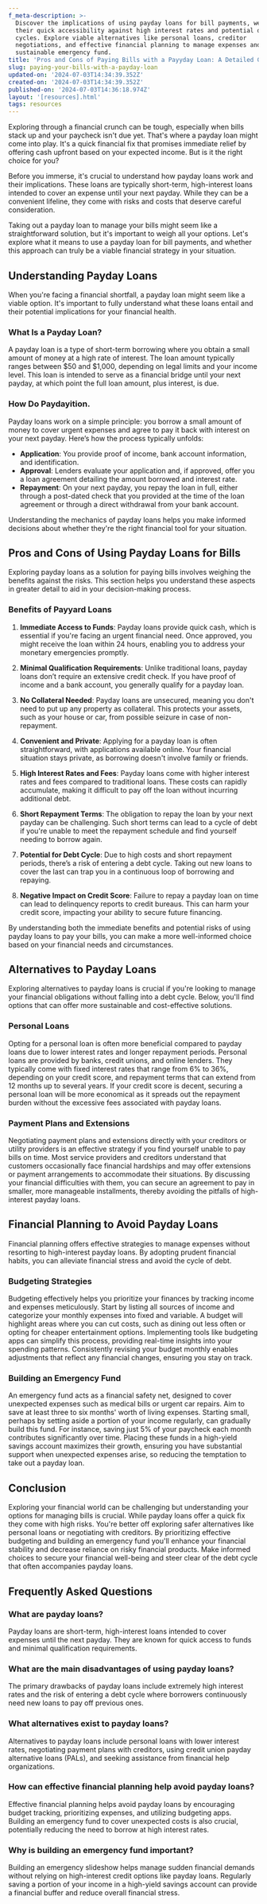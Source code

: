 ```yaml
---
f_meta-description: >-
  Discover the implications of using payday loans for bill payments, weighing
  their quick accessibility against high interest rates and potential debt
  cycles. Explore viable alternatives like personal loans, creditor
  negotiations, and effective financial planning to manage expenses and build a
  sustainable emergency fund.
title: 'Pros and Cons of Paying Bills with a Payyday Loan: A Detailed Guide'
slug: paying-your-bills-with-a-payday-loan
updated-on: '2024-07-03T14:34:39.352Z'
created-on: '2024-07-03T14:34:39.352Z'
published-on: '2024-07-03T14:36:18.974Z'
layout: '[resources].html'
tags: resources
---
```


Exploring through a financial crunch can be tough, especially when bills stack up and your paycheck isn't due yet. That's where a payday loan might come into play. It's a quick financial fix that promises immediate relief by offering cash upfront based on your expected income. But is it the right choice for you?

Before you immerse, it's crucial to understand how payday loans work and their implications. These loans are typically short-term, high-interest loans intended to cover an expense until your next payday. While they can be a convenient lifeline, they come with risks and costs that deserve careful consideration.

Taking out a payday loan to manage your bills might seem like a straightforward solution, but it's important to weigh all your options. Let's explore what it means to use a payday loan for bill payments, and whether this approach can truly be a viable financial strategy in your situation.

Understanding Payday Loans
--------------------------

When you're facing a financial shortfall, a payday loan might seem like a viable option. It's important to fully understand what these loans entail and their potential implications for your financial health.

### What Is a Payday Loan?

A payday loan is a type of short-term borrowing where you obtain a small amount of money at a high rate of interest. The loan amount typically ranges between $50 and $1,000, depending on legal limits and your income level. This loan is intended to serve as a financial bridge until your next payday, at which point the full loan amount, plus interest, is due.

### How Do Paydayition.

Payday loans work on a simple principle: you borrow a small amount of money to cover urgent expenses and agree to pay it back with interest on your next payday. Here’s how the process typically unfolds:

*   **Application**: You provide proof of income, bank account information, and identification.
*   **Approval**: Lenders evaluate your application and, if approved, offer you a loan agreement detailing the amount borrowed and interest rate.
*   **Repayment**: On your next payday, you repay the loan in full, either through a post-dated check that you provided at the time of the loan agreement or through a direct withdrawal from your bank account.

Understanding the mechanics of payday loans helps you make informed decisions about whether they're the right financial tool for your situation.

Pros and Cons of Using Payday Loans for Bills
---------------------------------------------

Exploring payday loans as a solution for paying bills involves weighing the benefits against the risks. This section helps you understand these aspects in greater detail to aid in your decision-making process.

### Benefits of Payyard Loans

1.  **Immediate Access to Funds**: Payday loans provide quick cash, which is essential if you're facing an urgent financial need. Once approved, you might receive the loan within 24 hours, enabling you to address your monetary emergencies promptly.
2.  **Minimal Qualification Requirements**: Unlike traditional loans, payday loans don’t require an extensive credit check. If you have proof of income and a bank account, you generally qualify for a payday loan.
3.  **No Collateral Needed**: Payday loans are unsecured, meaning you don't need to put up any property as collateral. This protects your assets, such as your house or car, from possible seizure in case of non-repayment.
4.  **Convenient and Private**: Applying for a payday loan is often straightforward, with applications available online. Your financial situation stays private, as borrowing doesn't involve family or friends.

1.  **High Interest Rates and Fees**: Payday loans come with higher interest rates and fees compared to traditional loans. These costs can rapidly accumulate, making it difficult to pay off the loan without incurring additional debt.
2.  **Short Repayment Terms**: The obligation to repay the loan by your next payday can be challenging. Such short terms can lead to a cycle of debt if you're unable to meet the repayment schedule and find yourself needing to borrow again.
3.  **Potential for Debt Cycle**: Due to high costs and short repayment periods, there’s a risk of entering a debt cycle. Taking out new loans to cover the last can trap you in a continuous loop of borrowing and repaying.
4.  **Negative Impact on Credit Score**: Failure to repay a payday loan on time can lead to delinquency reports to credit bureaus. This can harm your credit score, impacting your ability to secure future financing.

By understanding both the immediate benefits and potential risks of using payday loans to pay your bills, you can make a more well-informed choice based on your financial needs and circumstances.

Alternatives to Payday Loans
----------------------------

Exploring alternatives to payday loans is crucial if you're looking to manage your financial obligations without falling into a debt cycle. Below, you'll find options that can offer more sustainable and cost-effective solutions.

### Personal Loans

Opting for a personal loan is often more beneficial compared to payday loans due to lower interest rates and longer repayment periods. Personal loans are provided by banks, credit unions, and online lenders. They typically come with fixed interest rates that range from 6% to 36%, depending on your credit score, and repayment terms that can extend from 12 months up to several years. If your credit score is decent, securing a personal loan will be more economical as it spreads out the repayment burden without the excessive fees associated with payday loans.

### Payment Plans and Extensions

Negotiating payment plans and extensions directly with your creditors or utility providers is an effective strategy if you find yourself unable to pay bills on time. Most service providers and creditors understand that customers occasionally face financial hardships and may offer extensions or payment arrangements to accommodate their situations. By discussing your financial difficulties with them, you can secure an agreement to pay in smaller, more manageable installments, thereby avoiding the pitfalls of high-interest payday loans.

Financial Planning to Avoid Payday Loans
----------------------------------------

Financial planning offers effective strategies to manage expenses without resorting to high-interest payday loans. By adopting prudent financial habits, you can alleviate financial stress and avoid the cycle of debt.

### Budgeting Strategies

Budgeting effectively helps you prioritize your finances by tracking income and expenses meticulously. Start by listing all sources of income and categorize your monthly expenses into fixed and variable. A budget will highlight areas where you can cut costs, such as dining out less often or opting for cheaper entertainment options. Implementing tools like budgeting apps can simplify this process, providing real-time insights into your spending patterns. Consistently revising your budget monthly enables adjustments that reflect any financial changes, ensuring you stay on track.

### Building an Emergency Fund

An emergency fund acts as a financial safety net, designed to cover unexpected expenses such as medical bills or urgent car repairs. Aim to save at least three to six months' worth of living expenses. Starting small, perhaps by setting aside a portion of your income regularly, can gradually build this fund. For instance, saving just 5% of your paycheck each month contributes significantly over time. Placing these funds in a high-yield savings account maximizes their growth, ensuring you have substantial support when unexpected expenses arise, so reducing the temptation to take out a payday loan.

Conclusion
----------

Exploring your financial world can be challenging but understanding your options for managing bills is crucial. While payday loans offer a quick fix they come with high risks. You're better off exploring safer alternatives like personal loans or negotiating with creditors. By prioritizing effective budgeting and building an emergency fund you'll enhance your financial stability and decrease reliance on risky financial products. Make informed choices to secure your financial well-being and steer clear of the debt cycle that often accompanies payday loans.

Frequently Asked Questions
--------------------------

### What are payday loans?

Payday loans are short-term, high-interest loans intended to cover expenses until the next payday. They are known for quick access to funds and minimal qualification requirements.

### What are the main disadvantages of using payday loans?

The primary drawbacks of payday loans include extremely high interest rates and the risk of entering a debt cycle where borrowers continuously need new loans to pay off previous ones.

### What alternatives exist to payday loans?

Alternatives to payday loans include personal loans with lower interest rates, negotiating payment plans with creditors, using credit union payday alternative loans (PALs), and seeking assistance from financial help organizations.

### How can effective financial planning help avoid payday loans?

Effective financial planning helps avoid payday loans by encouraging budget tracking, prioritizing expenses, and utilizing budgeting apps. Building an emergency fund to cover unexpected costs is also crucial, potentially reducing the need to borrow at high interest rates.

### Why is building an emergency fund important?

Building an emergency slideshow helps manage sudden financial demands without relying on high-interest credit options like payday loans. Regularly saving a portion of your income in a high-yield savings account can provide a financial buffer and reduce overall financial stress.
